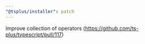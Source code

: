 ```yaml
---
"@tsplus/installer": patch
---
```


Improve collection of operators (https://github.com/ts-plus/typescript/pull/117)
